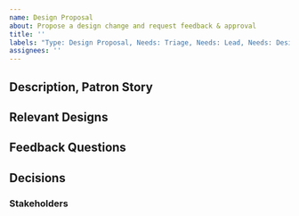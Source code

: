 ```yaml
---
name: Design Proposal
about: Propose a design change and request feedback & approval
title: ''
labels: "Type: Design Proposal, Needs: Triage, Needs: Lead, Needs: Designs, Needs: Design Feedback"
assignees: ''
---
```


<!-- Staff triage instructions:
- Remove "Needs Design Feedback" if there are no designs yet or new designs welcome
- Remove "Needs: Designs" label if this section is complete
-->

## Description, Patron Story
<!--
- What is the design change?
- Why is this design change necessary?
- Who is it for?
- Constraints or considerations?
-->

## Relevant Designs
<!-- What is the design you want feedback on? Link to figma, screen shots, etc. -->

## Feedback Questions
<!-- Provide a list of feedback questions you want answered by the community; e.g. Is the design...
- thoughts/reactions/feelings
- usability, intuitive v. confusing
- usefulness, necessary/useful/effective at achieving the task
- visual design & aesthetics
- consistency (with website & design system)
- discoverability
- accessibility
-->

## Decisions
<!-- This section should be updated once stakeholders and staff have arrived at a decision -->

### Stakeholders
<!-- @ tag stakeholders for feedback -->


